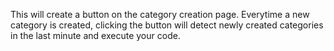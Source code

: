 This will create a button on the category creation page. Everytime a new category is created, clicking the button will detect newly created categories in the last minute and execute your code.
